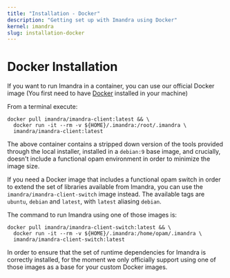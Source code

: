 ```yaml
---
title: "Installation - Docker"
description: "Getting set up with Imandra using Docker"
kernel: imandra
slug: installation-docker
---
```


# Docker Installation

If you want to run Imandra in a container, you can use our official Docker image (You first need to have [Docker](https://www.docker.com/get-started) installed in your machine)

From a terminal execute:

```sh.copy
docker pull imandra/imandra-client:latest && \
  docker run -it --rm -v ${HOME}/.imandra:/root/.imandra \
  imandra/imandra-client:latest
```

The above container contains a stripped down version of the tools provided through the local installer, installed in a `debian:9` base image, and crucially, doesn't include a functional opam environment in order to minimize the image size.

If you need a Docker image that includes a functional opam switch in order to extend the set of libraries available from Imandra, you can use the `imandra/imandra-client-switch` image instead. The available tags are `ubuntu`, `debian` and `latest`, with `latest` aliasing `debian`.

The command to run Imandra using one of those images is:

```sh.copy
docker pull imandra/imandra-client-switch:latest && \
  docker run -it --rm -v ${HOME}/.imandra:/home/opam/.imandra \
  imandra/imandra-client-switch:latest
```

In order to ensure that the set of runtime dependencies for Imandra is correctly installed, for the moment we only officially support using one of those images as a base for your custom Docker images.

